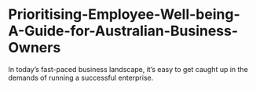 # Prioritising-Employee-Well-being-A-Guide-for-Australian-Business-Owners
In today’s fast-paced business landscape, it’s easy to get caught up in the demands of running a successful enterprise.
